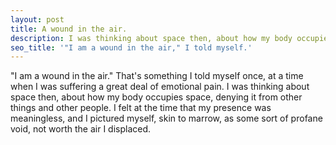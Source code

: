 ```yaml
---
layout: post
title: A wound in the air.
description: I was thinking about space then, about how my body occupies space, denying it from other things and other people.
seo_title: '"I am a wound in the air," I told myself.'
---
```


"I am a wound in the air." That's something I told myself once, at a time when I was suffering a great deal of emotional pain. I was thinking about space then, about how my body occupies space, denying it from other things and other people. I felt at the time that my presence was meaningless, and I pictured myself, skin to marrow, as some sort of profane void, not worth the air I displaced.
